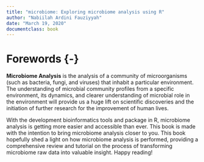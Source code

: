 ```yaml
---
title: "microbiome: Exploring microbiome analysis using R"
author: "Nabiilah Ardini Fauziyyah"
date: "March 19, 2020"
documentclass: book
---
```


# Forewords {-}

**Microbiome Analysis** is the analysis of a community of microorganisms (such as bacteria, fungi, and viruses) that inhabit a particular environment. The understanding of microbial community profiles from a specific environment, its dynamics, and clearer understanding of microbial role in the environment will provide us a huge lift on scientific discoveries and the initiation of further research for the improvement of human lives.

With the development bioinformatics tools and package in R, microbiome analysis is getting more easier and accessible than ever. This book is made with the intention to bring microbiome analysis closer to you. This book hopefully shed a light on how microbiome analysis is performed, providing a comprehensive review and tutorial on the process of transforming microbiome raw data into valuable insight. Happy reading!
